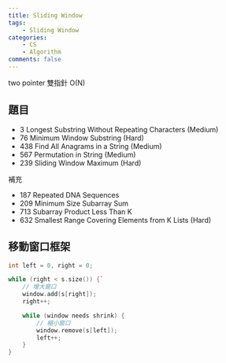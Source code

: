```yaml
---
title: Sliding Window
tags:  
    - Sliding Window
categories: 
    - CS
    - Algorithm
comments: false
---
```


two pointer 雙指針 O(N)


## 題目

- 3 Longest Substring Without Repeating Characters (Medium)
- 76 Minimum Window Substring (Hard)
- 438 Find All Anagrams in a String (Medium)
- 567 Permutation in String (Medium)
- 239 Sliding Window Maximum (Hard)

補充
- 187 Repeated DNA Sequences
- 209 Minimum Size Subarray Sum
- 713 Subarray Product Less Than K
- 632 Smallest Range Covering Elements from K Lists (Hard)


## 移動窗口框架

```cpp
int left = 0, right = 0;

while (right < s.size()) {`
    // 增大窗口
    window.add(s[right]);
    right++;

    while (window needs shrink) {
        // 縮小窗口
        window.remove(s[left]);
        left++;
    }
}
```




